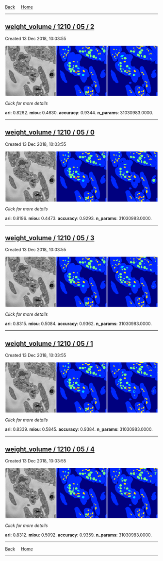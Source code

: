 
[Back](..)&nbsp;&nbsp;&nbsp;&nbsp;&nbsp;[Home](https://leapmanlab.github.io/snapshots)

---

<div class="summary"><a href="2"><h2>weight_volume / 1210 / 05 / 2</h2></a><p>Created 13 Dec 2018, 10:03:55
</p><a href="2"><img src="2/media/summary.png" align="center"></a><p>
<i>Click for more details</i>
</p></div>

**ari**: 0.8262. **miou**: 0.4630. **accuracy**: 0.9344. **n_params**: 31030983.0000. 

---

<div class="summary"><a href="0"><h2>weight_volume / 1210 / 05 / 0</h2></a><p>Created 13 Dec 2018, 10:03:55
</p><a href="0"><img src="0/media/summary.png" align="center"></a><p>
<i>Click for more details</i>
</p></div>

**ari**: 0.8196. **miou**: 0.4473. **accuracy**: 0.9293. **n_params**: 31030983.0000. 

---

<div class="summary"><a href="3"><h2>weight_volume / 1210 / 05 / 3</h2></a><p>Created 13 Dec 2018, 10:03:55
</p><a href="3"><img src="3/media/summary.png" align="center"></a><p>
<i>Click for more details</i>
</p></div>

**ari**: 0.8315. **miou**: 0.5084. **accuracy**: 0.9362. **n_params**: 31030983.0000. 

---

<div class="summary"><a href="1"><h2>weight_volume / 1210 / 05 / 1</h2></a><p>Created 13 Dec 2018, 10:03:55
</p><a href="1"><img src="1/media/summary.png" align="center"></a><p>
<i>Click for more details</i>
</p></div>

**ari**: 0.8339. **miou**: 0.5845. **accuracy**: 0.9384. **n_params**: 31030983.0000. 

---

<div class="summary"><a href="4"><h2>weight_volume / 1210 / 05 / 4</h2></a><p>Created 13 Dec 2018, 10:03:55
</p><a href="4"><img src="4/media/summary.png" align="center"></a><p>
<i>Click for more details</i>
</p></div>

**ari**: 0.8312. **miou**: 0.5092. **accuracy**: 0.9359. **n_params**: 31030983.0000. 

---

[Back](..)&nbsp;&nbsp;&nbsp;&nbsp;&nbsp;[Home](https://leapmanlab.github.io/snapshots)

---